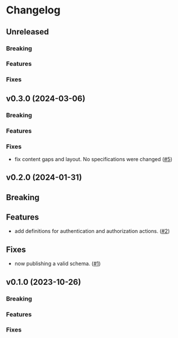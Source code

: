 # Changelog

## Unreleased

### Breaking

### Features

### Fixes

## v0.3.0 (2024-03-06)

### Breaking

### Features

### Fixes

- fix content gaps and layout. No specifications were changed
  ([#5](https://github.com/Contrast-Security-OSS/secobs-semantic-conventions/pull/5))

## v0.2.0 (2024-01-31)

## Breaking

## Features

- add definitions for authentication and authorization actions.
  ([#2](https://github.com/Contrast-Security-OSS/secobs-semantic-conventions/pull/2))

## Fixes

- now publishing a valid schema.
  ([#1](https://github.com/Contrast-Security-OSS/secobs-semantic-conventions/pull/1))

## v0.1.0 (2023-10-26)

### Breaking

### Features

### Fixes
